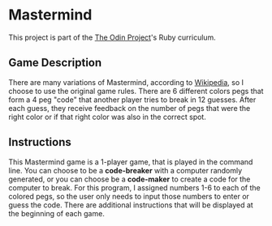 # Mastermind
This project is part of the [The Odin Project](https://www.theodinproject.com/paths/full-stack-ruby-on-rails/courses/ruby-programming/lessons/mastermind)'s Ruby curriculum. 

## Game Description
There are many variations of Mastermind, according to [Wikipedia](https://en.wikipedia.org/wiki/Mastermind_(board_game)), so I choose to use the original game rules. There are 6 different colors pegs that form a 4 peg "code" that another player tries to break in 12 guesses. After each guess, they receive feedback on the number of pegs that were the right color or if that right color was also in the correct spot. 

## Instructions
This Mastermind game is a 1-player game, that is played in the command line. You can choose to be a **code-breaker** with a computer randomly generated, or you can choose be a **code-maker** to create a code for the computer to break. For this program, I assigned numbers 1-6 to each of the colored pegs, so the user only needs to input those numbers to enter or guess the code. There are additional instructions that will be displayed at the beginning of each game.
